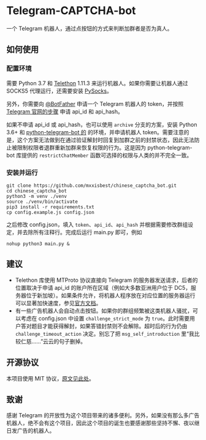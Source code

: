 # Telegram-CAPTCHA-bot

一个 Telegram 机器人，通过点按钮的方式来判断加群者是否为真人。

## 如何使用

### 配置环境

需要 Python 3.7 和 [Telethon](https://github.com/LonamiWebs/Telethon) 1.11.3 来运行机器人。如果你需要让机器人通过 SOCKS5 代理运行，还需要安装 [PySocks](https://github.com/Anorov/PySocks)。

另外，你需要向 [@BotFather](https://t.me/BotFather) 申请一个 Telegram 机器人的 token，并按照 [Telegram 官网的步骤](https://core.telegram.org/api/obtaining_api_id) 申请 api_id 和 api_hash。

如果不申请 api_id 或 api_hash，也可以使用 `archive` 分支的方案，安装 Python 3.6+ 和 [python-telegram-bot 的](https://github.com/python-telegram-bot/python-telegram-bot) 的环境，并申请机器人 token。需要注意的是，这个方案无法做到在通过验证解封时回复到加群之前的封禁状态，因此无法防止被限制权限者退群重新加群来恢复权限的行为。这是因为 python-telegram-bot 库提供的 `restrictChatMember` 函数可选择的权限与人类的并不完全一致。

### 安装并运行

```
git clone https://github.com/mxxisbest/chinese_captcha_bot.git
cd chinese_captcha_bot
python3 -m venv ./venv
source ./venv/bin/activate
pip3 install -r requirements.txt
cp config.example.js config.json
```
之后修改 config.json，填入 `token`、`api_id`、`api_hash` 并根据需要修改群组设定，并去除所有注释行。完成后运行 main.py 即可，例如
```
nohup python3 main.py &
```

## 建议

* Telethon 库使用 MTProto 协议直接向 Telegram 的服务器发送请求，后者的位置取决于申请 api_id 的账户所在区域（例如大多数亚洲用户位于 DC5，服务器位于新加坡）。如果条件允许，将机器人程序放在对应位置的服务器运行可以显著加快速度，参见[官方文档](https://core.telegram.org/api/datacenter)。
* 有一些广告机器人会自动点击按钮。如果你的群组频繁被这类机器人骚扰，可以考虑在 config.json 中设置 `challenge_strict_mode` 为 `true`。此时需要用户答对题目才能获得解封，如果答错封禁则不会解除。超时后的行为仍由 `challenge_timeout_action` 决定。别忘了把 `msg_self_introduction` 里“我比较仁慈……”云云的句子删掉。

## 开源协议

本项目使用 MIT 协议，[原文见此处](LICENSE.md)。

## 致谢

感谢 Telegram 的开放性为这个项目带来的诸多便利。另外，如果没有那么多广告机器人，绝不会有这个项目，因此这个项目的诞生也要感谢那些坚持不懈、夜以继日发广告的机器人。